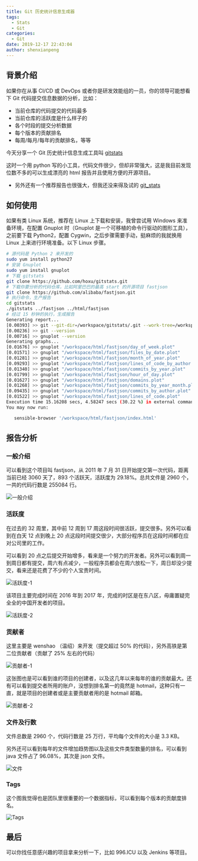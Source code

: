 ```yaml
---
title: Git 历史统计信息生成器
tags:
  - Stats
  - Git
categories:
  - Git
date: 2019-12-17 22:43:04
author: shenxianpeng
---
```


## 背景介绍

如果你在从事 CI/CD 或 DevOps 或者你是研发效能组的一员，你的领导可能想看下 Git 代码提交信息数据的分析，比如：

* 当前仓库的代码提交的代码最多
* 当前仓库的活跃度是什么样子的
* 各个时段的提交分析数据
* 每个版本的贡献排名
* 每周/每月/每年的贡献排名，等等

今天分享一个 Git 历史统计信息生成工具叫 [gitstats](https://github.com/hoxu/gitstats)

这时一个用 python 写的小工具，代码文件很少，但却非常强大，这是我目前发现位数不多的可以生成漂亮的 html 报告并且使用方便的开源项目。

* 另外还有一个推荐报告也很强大，但我还没来得及试的 [git_stats](https://github.com/tomgi/git_stats)

## 如何使用

如果有类 Linux 系统，推荐在 Linux 上下载和安装，我曾尝试用 Windows 来准备环境，在配置 Gnuplot 时（Gnuplot 是一个可移植的命令行驱动的图形工具），之前要下载 Python2，配置 Cygwin，之后步骤需要手动，挺麻烦的我就换用 Linux 上来进行环境准备。以下 Linux 步骤。

```bash
# 源代码是 Python 2 来开发的
sudo yum install python27
# 安装 Gnuplot
sudo yum install gnuplot
# 下载 gitstats
git clone https://github.com/hoxu/gitstats.git
# 下载你要分析的代码仓库，比如阿里巴巴的最高 start 的开源项目 fastjson
git clone https://github.com/alibaba/fastjson.git
# 执行命令，生产报告
cd gitstats
./gitstats ../fastjson ../html/fastjson
# 经过 15 秒钟的执行，生成报告
Generating report...
[0.00393] >> git --git-dir=/workspace/gitstats/.git --work-tree=/workspace/gitstats rev-parse --short HEAD
[0.00236] >> git --version
[0.00716] >> gnuplot --version
Generating graphs...
[0.01676] >> gnuplot "/workspace/html/fastjson/day_of_week.plot"
[0.01571] >> gnuplot "/workspace/html/fastjson/files_by_date.plot"
[0.01281] >> gnuplot "/workspace/html/fastjson/month_of_year.plot"
[0.09293] >> gnuplot "/workspace/html/fastjson/lines_of_code_by_author.plot"
[0.01340] >> gnuplot "/workspace/html/fastjson/commits_by_year.plot"
[0.01799] >> gnuplot "/workspace/html/fastjson/hour_of_day.plot"
[0.01627] >> gnuplot "/workspace/html/fastjson/domains.plot"
[0.01268] >> gnuplot "/workspace/html/fastjson/commits_by_year_month.plot"
[0.09435] >> gnuplot "/workspace/html/fastjson/commits_by_author.plot"
[0.01522] >> gnuplot "/workspace/html/fastjson/lines_of_code.plot"
Execution time 15.16208 secs, 4.58247 secs (30.22 %) in external commands)
You may now run:

   sensible-browser '/workspace/html/fastjson/index.html'
```


## 报告分析

### 一般介绍

可以看到这个项目叫 fastjson，从 2011 年 7 月 31 日开始提交第一次代码，距离当前已经 3060 天了，893 个活跃天，活跃度为 29.18%。总共文件是 2960 个，一共的代码行数是 255084 行。

![一般介绍](git-stats/git-stats-index.png)

### 活跃度

在过去的 32 周里，其中前 12 周到 17 周这段时间很活跃，提交很多。另外可以看到在白天 12 点到晚上 20 点这段时间提交很少，大部分程序员在这段时间都在应对公司里的工作。

可以看到 20 点之后提交开始增多，看来是一个努力的开发者。另外可以看到周一到周日都有提交，周六有点减少，一般程序员都会在周六放松一下，周日却没少提交，看来还是花费了不少的个人宝贵时间。

![活跃度-1](git-stats/git-stats-activity-1.png)

该项目主要完成时间在 2016 年到 2017 年，完成的时区是在东八区，毋庸置疑完全全的中国开发者的项目。

![活跃度-2](git-stats/git-stats-activity-2.png)

### 贡献者

这里主要是 wenshao （温绍）来开发（提交超过 50% 的代码），另外高铁是第二位贡献者（贡献了 25% 左右的代码）

![贡献者-1](git-stats/git-stats-authors-1.png)

这张图也是可以看到谁的项目的创建者，以及这几年以来每年的谁的贡献最大。还有可以看到提交者所用的账户，没想到排名第一的竟然是 hotmail，这种只有一直，就是项目的创建者或是主要贡献者用的是 hotmail 邮箱。

![贡献者-2](git-stats/git-stats-authors-2.png)

### 文件及行数

文件总数是 2960 个，代码行数是 25 万行，平均每个文件的大小是 3.3 KB。

另外还可以看到每年的文件增加趋势图以及这些文件类型数量的排名，可以看到 java 文件占了 96.08%，其次是 json 文件。

![文件](git-stats/git-stats-files.png)

### Tags

这个图我觉得也是团队里很重要的一个数据指标，可以看到每个版本的贡献度排名。

![Tags](git-stats/git-stats-tags.png)


## 最后

可以你找任意感兴趣的项目拿来分析一下，比如 996.ICU 以及 Jenkins 等项目。